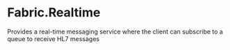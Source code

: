 # Fabric.Realtime
Provides a real-time messaging service where the client can subscribe to a queue to receive HL7 messages
